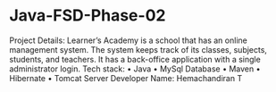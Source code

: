 # Java-FSD-Phase-02

Project Details: Learner’s Academy is a school that has an online management system. The system keeps track of its classes, subjects, students, and teachers. It has a back-office application with a single administrator login.
Tech stack: 
•	Java
•	MySql Database
•	Maven
•	Hibernate
•	Tomcat Server
Developer Name: Hemachandiran T
